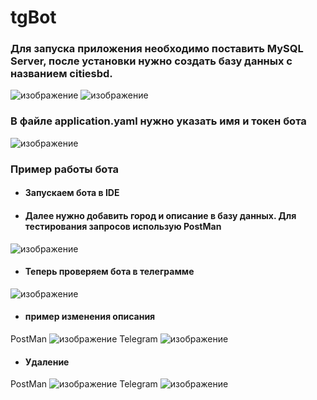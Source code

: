 # tgBot

### Для запуска приложения необходимо поставить MySQL Server, после установки нужно создать базу данных с названием citiesbd.

![изображение](https://user-images.githubusercontent.com/42849417/132012549-c5220c84-db72-4fd4-a4ac-0210c47e19a1.png)
![изображение](https://user-images.githubusercontent.com/42849417/132012697-fc102338-911b-4b4d-b718-6f2273bd6e05.png)

### В файле application.yaml нужно указать имя и токен бота

![изображение](https://user-images.githubusercontent.com/42849417/132013120-6e3a373c-ff42-45c1-b833-203fb5bb05e2.png)

### Пример работы бота

* #### Запускаем бота в IDE

* #### Далее нужно добавить город и описание в базу данных. Для тестирования запросов использую PostMan

![изображение](https://user-images.githubusercontent.com/42849417/132014323-3a0bfffe-1223-462e-a88d-7f19eb5821b8.png)

* #### Теперь проверяем бота в телеграмме 

![изображение](https://user-images.githubusercontent.com/42849417/132015084-ba5afe39-bdd5-412a-aef5-558158c118e6.png)

* #### пример изменения описания
PostMan
![изображение](https://user-images.githubusercontent.com/42849417/132022603-94aa8457-5769-434d-bc22-7637d8076554.png)
Telegram
![изображение](https://user-images.githubusercontent.com/42849417/132022735-db7d53f4-cf31-426d-bfc3-070722cb0ecb.png)

* #### Удаление
PostMan
![изображение](https://user-images.githubusercontent.com/42849417/132018233-ff3dc372-bab2-49f5-bfb2-88218c7adb31.png)
Telegram
![изображение](https://user-images.githubusercontent.com/42849417/132018346-b48e67de-1273-463e-a90b-af08352ab232.png)


